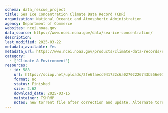 ```yaml
---
schema: data_rescue_project 
title: Sea Ice Concentration Climate Data Record (CDR)
organization: National Oceanic and Atmospheric Administration
agency: Department of Commerce
websites: ncei.noaa.gov
data_source: https://www.ncei.noaa.gov/data/sea-ice-concentration/
description: 
last_modified: 2025-03-22
metadata_available: Yes
metadata_url: https://www.ncei.noaa.gov/products/climate-data-records/sea-ice-concentration
category:
  - ['Climate & Environment'] 
resources:
  - id: 588
    url: https://sciop.net/uploads/2fe6faecc941732c6a02702226743b556e015ab3
    format: nc
    status: Finished
    size: 2.62
    download_date: 2025-03-15
    maintainer: TSHRMP
    notes: new torrent file after correction and update, Alternate torrent location https//academictorrents.com/details/2fe6faecc941732c6a02702226743b556e015ab3
---
```

